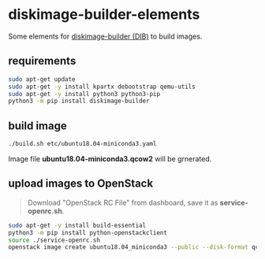# diskimage-builder-elements

Some elements for [diskimage-builder (DIB)](https://docs.openstack.org/diskimage-builder/latest/) to build images.

## requirements

```sh
sudo apt-get update
sudo apt-get -y install kpartx debootstrap qemu-utils 
sudo apt-get -y install python3 python3-pip
python3 -m pip install diskimage-builder
```

## build image

```sh
./build.sh etc/ubuntu18.04-miniconda3.yaml
```

Image file **ubuntu18.04-miniconda3.qcow2** will be grnerated.

## upload images to OpenStack

> Download "OpenStack RC File" from dashboard, save it as **service-openrc.sh**.

```sh
sudo apt-get -y install build-essential
python3 -m pip install python-openstackclient
source ./service-openrc.sh
openstack image create ubuntu18.04_miniconda3 --public --disk-format qcow2 --container-format bare --file ubuntu18.04-miniconda3.qcow2
```

